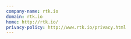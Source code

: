 ```yaml
---
company-name: rtk.io
domain: rtk.io
home: http://rtk.io/
privacy-policy: http://www.rtk.io/privacy.html
---
```




